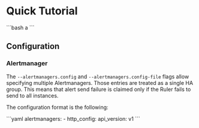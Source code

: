 Quick Tutorial
==============

<meta mdox-flag-gen="bash ./pkg/mdox/testdata/out.sh">
```bash
a
```
<meta mdox-cfg-go-gen="github.com/bwplotka/mdox/pkg/mdox/testdata.Config">

Configuration
-------------

### Alertmanager

The `--alertmanagers.config` and `--alertmanagers.config-file` flags allow specifying multiple Alertmanagers. Those entries are treated as a single HA group. This means that alert send failure is claimed only if the Ruler fails to send to all instances.

The configuration format is the following:

<meta mdox-flag-gen="bash ./pkg/mdox/testdata/out2.sh">
```yaml
alertmanagers:
- http_config:
  api_version: v1
```
